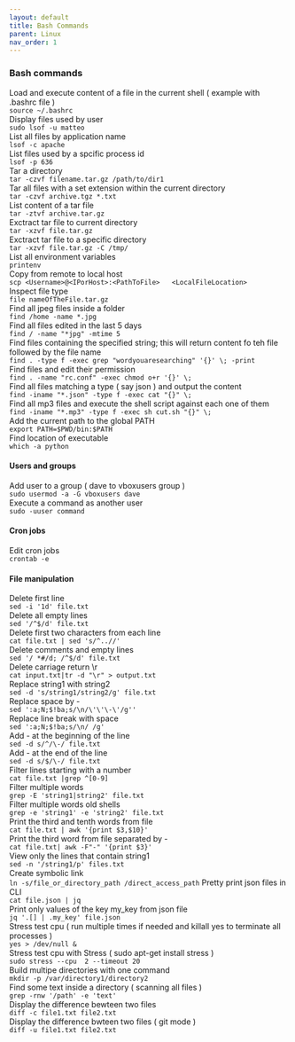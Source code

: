 ```yaml
---
layout: default
title: Bash Commands
parent: Linux
nav_order: 1
---
```

### Bash commands

Load and execute content of a file in the current shell ( example with .bashrc file )    
```source ~/.bashrc```   
Display files used by user   
```sudo lsof -u matteo```   
List all files by application name  
```lsof -c apache```    
List files used by a spcific process id   
```lsof -p 636```   
Tar a directory   
```tar -czvf filename.tar.gz /path/to/dir1```    
Tar all files with a set extension within the current directory   
```tar -czvf archive.tgz *.txt```   
List content of a tar file   
```tar -ztvf archive.tar.gz```   
Exctract tar file to current directory   
```tar -xzvf file.tar.gz```   
Exctract tar file to a specific directory      
```tar -xzvf file.tar.gz -C /tmp/```   
List all environment variables   
```printenv```   
Copy from remote to local host   
```scp <Username>@<IPorHost>:<PathToFile>   <LocalFileLocation>```   
Inspect file type   
```file nameOfTheFile.tar.gz```    
Find all jpeg files inside a folder   
```find /home -name *.jpg```    
Find all files edited in the last 5 days    
```find / -name "*jpg" -mtime 5```    
Find files containing the specified string; this will return content fo teh file followed by the file name    
```find . -type f -exec grep "wordyouaresearching" '{}' \; -print```   
Find files and edit their permission    
```find . -name "rc.conf" -exec chmod o+r '{}' \;```    
Find all files matching a type ( say json ) and output the content    
```find -iname "*.json" -type f -exec cat "{}" \;```    
Find all mp3 files and execute the shell script against each one of them    
```find -iname "*.mp3" -type f -exec sh cut.sh "{}" \;```     
Add the current path to the global PATH       
```export PATH=$PWD/bin:$PATH```    
Find location of executable    
```which -a python```   
#### Users and groups    
Add user to a group ( dave to vboxusers group )     
```sudo usermod -a -G vboxusers dave```    
Execute a command as another user    
```sudo -uuser command```    
#### Cron jobs    
Edit cron jobs    
```crontab -e```  
#### File manipulation       
Delete first line    
```sed -i '1d' file.txt```     
Delete all empty lines    
```sed '/^$/d' file.txt```    
Delete first two characters from each line    
```cat file.txt | sed 's/^..//'```    
Delete comments and empty lines    
```sed '/ *#/d; /^$/d' file.txt```    
Delete carriage return \r    
```cat input.txt|tr -d "\r" > output.txt```    
Replace string1 with string2    
```sed -d 's/string1/string2/g' file.txt```    
Replace space by -     
```sed ':a;N;$!ba;s/\n/\'\'\-\'/g''```    
Replace line break with space    
```sed ':a;N;$!ba;s/\n/ /g'```    
Add - at the beginning of the line    
```sed -d s/^/\-/ file.txt```     
Add - at the end of the line    
```sed -d s/$/\-/ file.txt```    
Filter lines starting with a number    
```cat file.txt |grep ^[0-9]```    
Filter multiple words    
```grep -E 'string1|string2' file.txt```    
Filter multiple words old shells    
```grep -e 'string1' -e 'string2' file.txt```    
Print the third and tenth words from file    
```cat file.txt | awk '{print $3,$10}'```    
Print the third word from file separated by -     
```cat file.txt| awk -F"-" '{print $3}'```    
View only the lines that contain string1    
```sed -n '/string1/p' files.txt```    
Create symbolic link    
```ln -s/file_or_directory_path /direct_access_path```
Pretty print json files in CLI    
```cat file.json | jq```    
Print only values of the key my_key from json file    
```jq '.[] | .my_key' file.json```   
Stress test cpu ( run multiple times if needed and killall yes to terminate all processes )     
```yes > /dev/null &```   
Stress test cpu with Stress ( sudo apt-get install stress )   
```sudo stress --cpu  2 --timeout 20```    
Build multipe directories with one command     
```mkdir -p /var/directory1/directory2```    
Find some text inside a directory ( scanning all files )    
```grep -rnw '/path' -e 'text' ```   
Display the difference bewteen two files    
```diff -c file1.txt file2.txt```   
Display the difference bwteen two files ( git mode )    
```diff -u file1.txt file2.txt```     

 





